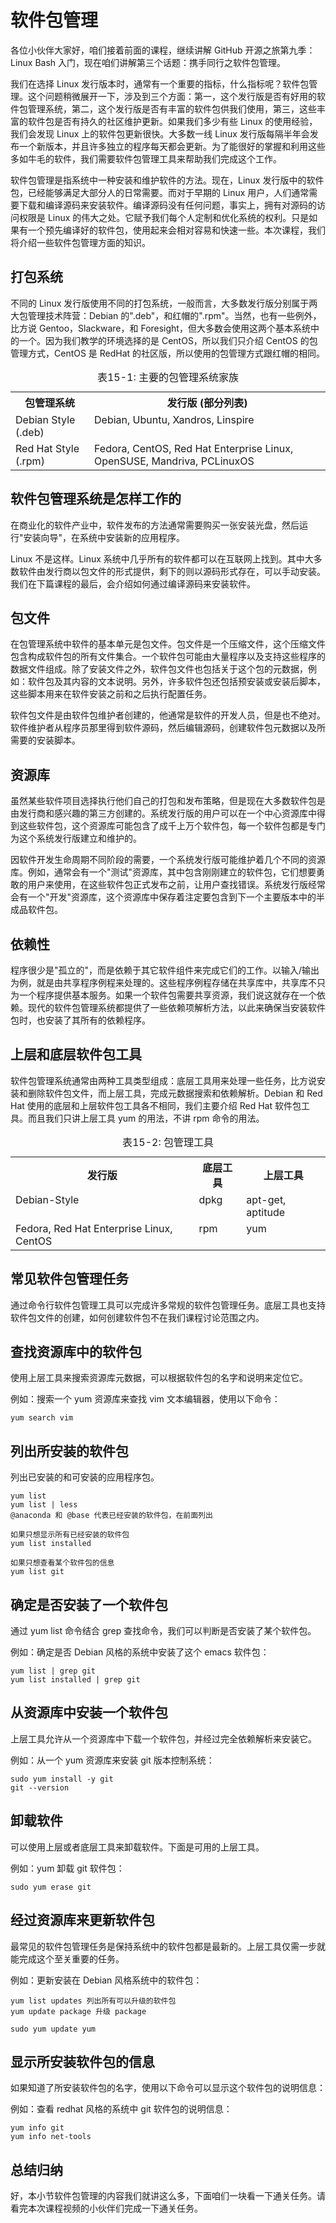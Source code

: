 # 软件包管理

各位小伙伴大家好，咱们接着前面的课程，继续讲解 GitHub 开源之旅第九季：Linux Bash 入门，现在咱们讲解第三个话题：携手同行之软件包管理。

我们在选择 Linux 发行版本时，通常有一个重要的指标，什么指标呢？软件包管理。这个问题稍微展开一下，涉及到三个方面：第一，这个发行版是否有好用的软件包管理系统，第二，这个发行版是否有丰富的软件包供我们使用，第三，这些丰富的软件包是否有持久的社区维护更新。如果我们多少有些 Linux 的使用经验，我们会发现 Linux 上的软件包更新很快。大多数一线 Linux 发行版每隔半年会发布一个新版本，并且许多独立的程序每天都会更新。为了能很好的掌握和利用这些多如牛毛的软件，我们需要软件包管理工具来帮助我们完成这个工作。

软件包管理是指系统中一种安装和维护软件的方法。现在，Linux 发行版中的软件包，已经能够满足大部分人的日常需要。而对于早期的 Linux 用户，人们通常需要下载和编译源码来安装软件。编译源码没有任何问题，事实上，拥有对源码的访问权限是 Linux 的伟大之处。它赋予我们每个人定制和优化系统的权利。只是如果有一个预先编译好的软件包，使用起来会相对容易和快速一些。本次课程，我们将介绍一些软件包管理方面的知识。

## 打包系统

不同的 Linux 发行版使用不同的打包系统，一般而言，大多数发行版分别属于两大包管理技术阵营：Debian 的".deb"，和红帽的".rpm"。当然，也有一些例外，比方说 Gentoo，Slackware，和 Foresight，但大多数会使用这两个基本系统中的一个。因为我们教学的环境选择的是 CentOS，所以我们只介绍 CentOS 的包管理方式，CentOS 是 RedHat 的社区版，所以使用的包管理方式跟红帽的相同。

<table class="multi">
<caption class="cap">表15-1: 主要的包管理系统家族</caption>
<tr>
<th class="title">包管理系统</th>
<th class="title">发行版 (部分列表)</th>
</tr>
<tr>
<td valign="top" width="25%">Debian Style (.deb) </td>
<td valign="top">Debian, Ubuntu, Xandros, Linspire</td>
</tr>
<tr>
<td valign="top">Red Hat Style (.rpm) </td>
<td valign="top">Fedora, CentOS, Red Hat Enterprise Linux, OpenSUSE, Mandriva, PCLinuxOS</td>
</tr>
</table>

## 软件包管理系统是怎样工作的

在商业化的软件产业中，软件发布的方法通常需要购买一张安装光盘，然后运行"安装向导"，在系统中安装新的应用程序。

Linux 不是这样。Linux 系统中几乎所有的软件都可以在互联网上找到。其中大多数软件由发行商以包文件的形式提供，剩下的则以源码形式存在，可以手动安装。我们在下篇课程的最后，会介绍如何通过编译源码来安装软件。

## 包文件

在包管理系统中软件的基本单元是包文件。包文件是一个压缩文件，这个压缩文件包含构成软件包的所有文件集合。一个软件包可能由大量程序以及支持这些程序的数据文件组成。除了安装文件之外，软件包文件也包括关于这个包的元数据，例如：软件包及其内容的文本说明。另外，许多软件包还包括预安装或安装后脚本，这些脚本用来在软件安装之前和之后执行配置任务。

软件包文件是由软件包维护者创建的，他通常是软件的开发人员，但是也不绝对。软件维护者从程序员那里得到软件源码，然后编辑源码，创建软件包元数据以及所需要的安装脚本。

## 资源库

虽然某些软件项目选择执行他们自己的打包和发布策略，但是现在大多数软件包是由发行商和感兴趣的第三方创建的。系统发行版的用户可以在一个中心资源库中得到这些软件包，这个资源库可能包含了成千上万个软件包，每一个软件包都是专门为这个系统发行版建立和维护的。

因软件开发生命周期不同阶段的需要，一个系统发行版可能维护着几个不同的资源库。例如，通常会有一个"测试"资源库，其中包含刚刚建立的软件包，它们想要勇敢的用户来使用，在这些软件包正式发布之前，让用户查找错误。系统发行版经常会有一个"开发"资源库，这个资源库中保存着注定要包含到下一个主要版本中的半成品软件包。

## 依赖性

程序很少是"孤立的"，而是依赖于其它软件组件来完成它们的工作。以输入/输出为例，就是由共享程序例程来处理的。这些程序例程存储在共享库中，共享库不只为一个程序提供基本服务。如果一个软件包需要共享资源，我们说这就存在一个依赖。现代的软件包管理系统都提供了一些依赖项解析方法，以此来确保当安装软件包时，也安装了其所有的依赖程序。

## 上层和底层软件包工具

软件包管理系统通常由两种工具类型组成：底层工具用来处理一些任务，比方说安装和删除软件包文件，而上层工具，完成元数据搜索和依赖解析。Debian 和 Red Hat 使用的底层和上层软件包工具各不相同，我们主要介绍 Red Hat 软件包工具。而且我们只讲上层工具 yum 的用法，不讲 rpm 命令的用法。

<table class="multi">
<caption class="cap">表15-2: 包管理工具</caption>
<tr>
<th class="title">发行版</th>
<th class="title">底层工具</th>
<th class="title">上层工具</th>
</tr>
<tr>
<td valign="top">Debian-Style</td>
<td valign="top">dpkg</td>
<td valign="top">apt-get, aptitude</td>
</tr>
<tr>
<td valign="top">Fedora, Red Hat Enterprise Linux, CentOS</td>
<td valign="top">rpm</td>
<td valign="top">yum</td>
</tr>
</table>

## 常见软件包管理任务

通过命令行软件包管理工具可以完成许多常规的软件包管理任务。底层工具也支持软件包文件的创建，如何创建软件包不在我们课程讨论范围之内。

## 查找资源库中的软件包

使用上层工具来搜索资源库元数据，可以根据软件包的名字和说明来定位它。

例如：搜索一个 yum 资源库来查找 vim 文本编辑器，使用以下命令：

    yum search vim

## 列出所安装的软件包

列出已安装的和可安装的应用程序包。

    yum list
    yum list | less
    @anaconda 和 @base 代表已经安装的软件包，在前面列出

    如果只想显示所有已经安装的软件包
    yum list installed
    
    如果只想查看某个软件包的信息
    yum list git

## 确定是否安装了一个软件包

 通过 yum list 命令结合 grep 查找命令，我们可以判断是否安装了某个软件包。

例如：确定是否 Debian 风格的系统中安装了这个 emacs 软件包：

    yum list | grep git
    yum list installed | grep git

## 从资源库中安装一个软件包

上层工具允许从一个资源库中下载一个软件包，并经过完全依赖解析来安装它。

例如：从一个 yum 资源库来安装 git 版本控制系统：

    sudo yum install -y git
    git --version

## 卸载软件

可以使用上层或者底层工具来卸载软件。下面是可用的上层工具。

例如：yum 卸载 git 软件包：

    sudo yum erase git

## 经过资源库来更新软件包

最常见的软件包管理任务是保持系统中的软件包都是最新的。上层工具仅需一步就能完成这个至关重要的任务。

例如：更新安装在 Debian 风格系统中的软件包：

    yum list updates 列出所有可以升级的软件包
    yum update package 升级 package

    sudo yum update yum

## 显示所安装软件包的信息

如果知道了所安装软件包的名字，使用以下命令可以显示这个软件包的说明信息：

例如：查看 redhat 风格的系统中 git 软件包的说明信息：

    yum info git
    yum info net-tools

## 总结归纳

好，本小节软件包管理的内容我们就讲这么多，下面咱们一块看一下通关任务。请看完本次课程视频的小伙伴们完成一下通关任务。
